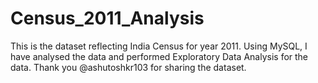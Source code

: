 # Census_2011_Analysis
This is the dataset reflecting India Census for year 2011. Using MySQL, I have analysed the data and performed Exploratory Data Analysis for the data. Thank you @ashutoshkr103 for sharing the dataset.
